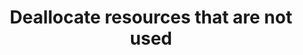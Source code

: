 ---
layout:     tactic
title:      "Deallocate resources that are not used"
tags:       energy-consumption
categories: resource-allocation
t-type: "Architectural Tactic"
t-sort: "Awesome Tactic"
t-description: "Resources that are not used should be deallocated to save costs. This deallocation could be static (at a fixed moment in time) or dynamic (based on the changing environment). Selected services might not be required outside office hours (e.g., test environments). Hence, the workload could be architected to automatically deallocate resources during the evening, night, and weekend to save costs. If the workload is not used during a specific moment in time, switching off (idle) resources saves energy."
t-participant: "Cloud consumer"
t-artifact: "Software resources"
t-targetQA: "cot-efficiency"
t-relatedQA: "energy-consumption"
t-goal: ""
t-source: "Master Thesis “Architectural Tactics to Optimize Software for Energy Efficiency in the Public Cloud” by Sophie Vos"
---
